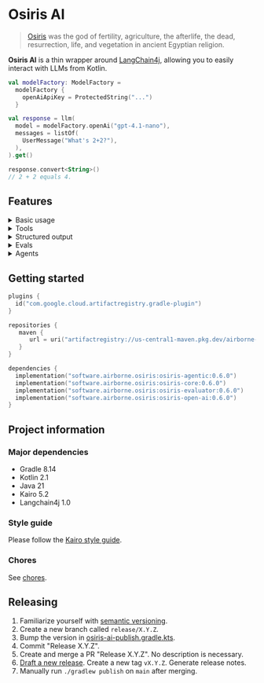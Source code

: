 # Osiris AI

> [Osiris](https://en.wikipedia.org/wiki/Osiris)
> was the god of fertility, agriculture, the afterlife, the dead, resurrection, life, and vegetation
> in ancient Egyptian religion.

**Osiris AI** is a thin wrapper around [LangChain4j](https://github.com/langchain4j/langchain4j),
allowing you to easily interact with LLMs from Kotlin.

```kotlin
val modelFactory: ModelFactory =
  modelFactory {
    openAiApiKey = ProtectedString("...")
  }

val response = llm(
  model = modelFactory.openAi("gpt-4.1-nano"),
  messages = listOf(
    UserMessage("What's 2+2?"),
  ),
).get()

response.convert<String>()
// 2 + 2 equals 4.
```

## Features

<details>

<summary>Basic usage</summary>

```kotlin
val response = llm(
  model = modelFactory.openAi("gpt-4.1-nano"),
  messages = listOf(
    UserMessage("What's 2+2?"),
  ),
).get()

response.convert<String>()
// 2 + 2 equals 4.
```

</details>

<details>

<summary>Tools</summary>

```kotlin
object WeatherTool : Tool<WeatherTool.Input, WeatherTool.Output>("weather") {
  data class Input(
    @LlmSchema.Description("The city to get the weather for.")
    val location: String,
  )

  data class Output(
    val temperature: String,
    val conditions: String,
  )

  override val description: String = "Gets the weather."

  override suspend fun execute(input: Input): Output =
    TODO("Your implementation.")
}

val response = llm(
  model = modelFactory.openAi("gpt-4.1-nano"),
  tools = listOf(WeatherTool),
  messages = listOf(
    UserMessage("What's the weather in Calgary?"),
  ),
).get()

response.convert<String>()
// The weather in Calgary is sunny with a temperature of 15 degrees Celsius.
```

</details>

<details>

<summary>Structured output</summary>

```kotlin
@LlmSchema.SchemaName("person")
data class Person(
  val name: String,
  val age: Int,
)

val response = llm(
  model = modelFactory.openAi("gpt-4.1-nano"),
  responseType = Person::class,
  messages = listOf(
    UserMessage("Jeff Hudson, 29, is a software engineer. He's also a pilot and an ultra trail runner."),
    SystemMessage("Provide a JSON representation of the person matching this description."),
  ),
).get()

response.convert<Person>()
// Person(name=Jeff Hudson, age=29)
```

</details>

<details>

<summary>Evals</summary>

```kotlin
val response = llm(
  model = modelFactory.openAi("gpt-4.1-nano"),
  tools = listOf(WeatherTool),
  messages = listOf(
    UserMessage("What's the weather in Calgary?"),
  ),
).get()

evaluate(
  model = modelFactory.openAi("o3-mini"),
  response = response.convert<String>(),
  criteria = "Should say that the weather in Calgary is 15 degrees Celsius and sunny.",
)
```

</details>

<details>

<summary>Agents</summary>

```kotlin
object TrackOrderTool : Tool<TrackOrderTool.Input, String>("track_order") {
  data class Input(
    val orderId: String,
  )

  override suspend fun execute(input: Input): String =
    TODO("Your implementation.")
}

val instructionBuilder: InstructionsBuilder =
  instructionsBuilder(includeDefaultInstructions = true) {
    add(
      """
        # Ecommerce store
   
        The user is a customer at an ecommerce store.
      """.trimIndent(),
    )
  }

val chatbot: Agent =
  agent("chatbot") {
    model = testModelFactory.openAi("gpt-4.1-nano") {
      temperature(0.20)
    }
    instructions = instructionsBuilder.create(
      """
        # Your role and task

        You are the store's really smart AI assistant.
        Your task is to use tools to comprehensively answer the user's question.
      """.trimIndent(),
    )
    tools += consult("order_tracker")
  }

val orderTracker: Agent =
  agent("order_tracker") {
    description = "Use to track an order."
    model = testModelFactory.openAi("gpt-4.1-nano") {
      temperature(0.20)
    }
    instructions = instructionsBuilder.create(
      """
        # Your role and task

        You are the store's data analyst.
        Your role is to track orders.
      """.trimIndent(),
    )
    tools += tool(TrackOrderTool)
  }

val network: Network =
  network {
    entrypoint = chatbot.name
    agents += chatbot
    agents += orderTracker
  }

val messages = listOf(
  UserMessage("Where are my orders? The IDs are ord_0 and ord_1."),
)
network.run(messages).getResponse().convert<String>()
// Your order with ID ord_0 has not been shipped yet, and your order with ID ord_1 is currently in transit.
```

</details>

## Getting started

```kotlin
plugins {
  id("com.google.cloud.artifactregistry.gradle-plugin")
}

repositories {
   maven {
      url = uri("artifactregistry://us-central1-maven.pkg.dev/airborne-software/maven")
   }
}

dependencies {
  implementation("software.airborne.osiris:osiris-agentic:0.6.0")
  implementation("software.airborne.osiris:osiris-core:0.6.0")
  implementation("software.airborne.osiris:osiris-evaluator:0.6.0")
  implementation("software.airborne.osiris:osiris-open-ai:0.6.0")
}
```

## Project information

### Major dependencies

- Gradle 8.14
- Kotlin 2.1
- Java 21
- Kairo 5.2
- Langchain4j 1.0

### Style guide

Please follow the [Kairo style guide](https://github.com/hudson155/kairo/blob/main/docs/style-guide.md).

### Chores

See [chores](./docs/chores.md).

## Releasing

1. Familiarize yourself with [semantic versioning](https://semver.org/).
2. Create a new branch called `release/X.Y.Z`.
3. Bump the version in [osiris-ai-publish.gradle.kts](./buildSrc/src/main/kotlin/osiris-ai-publish.gradle.kts).
4. Commit "Release X.Y.Z".
5. Create and merge a PR "Release X.Y.Z". No description is necessary.
6. [Draft a new release](https://github.com/hudson155/osiris-ai/releases/new).
   Create a new tag `vX.Y.Z`. Generate release notes.
7. Manually run `./gradlew publish` on `main` after merging.

